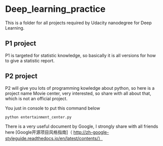 # Deep_learning_practice

This is a folder for all projects required by Udacity nanodegree for Deep Learning.

## P1 project 
P1 is targeted for statistic knowledge, so basically it is all versions for how to give a statistic report.

## P2 project

P2 will give you lots of programming kowledge about python, so here is a project name Movie center, very interested, so share with all about that, which is not an official project.

You just in console to put this command below
```
python entertainment_center.py
```

There is a very useful document by Google, I strongly share with all friends here [Google开源项目风格指南]（
http://zh-google-styleguide.readthedocs.io/en/latest/contents/）

